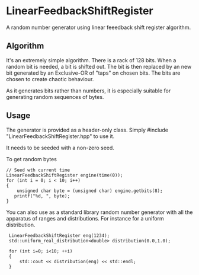 # LinearFeedbackShiftRegister
A random number generator using linear feeedback shift register algorithm.

## Algorithm
It's an extremely simple algorithm. There is a rack of 128 bits. When a
random bit is needed, a bit is shifted out. The bit is then replaced by
an new bit generated by an Exclusive-OR of "taps" on chosen bits. The bits
are chosen to create chaotic behaviour.

As it generates bits rather than numbers, it is especially suitable for generating
random sequences of bytes. 

## Usage
The generator is provided as a header-only class. Simply #include "LinearFeedbackShiftRegister.hpp"
to use it.

It needs to be seeded with a non-zero seed. 

To get random bytes

    // Seed wth current time
    LinearFeedbackShiftRegister engine(time(0));
    for (int i = 0; i < 10; i++)
    {
        unsigned char byte = (unsigned char) engine.getbits(8);
       printf("%d, ", byte);
    }

You can also use as a standard library random number generator with
all the apparatus of ranges and distributions. For instance for a
uniform distribution.

     LinearFeedbackShiftRegister eng(1234);
     std::uniform_real_distribution<double> distribution(0.0,1.0);

     for (int i=0; i<10; ++i) 
     {
         std::cout << distribution(eng) << std::endl;
     }



